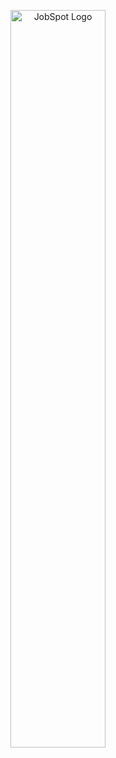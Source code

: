 <p align="center">
<img src="https://online-project-images.s3.us-east-2.amazonaws.com/jobspot/JobSpot.svg"  height="55%" width="55%" alt="JobSpot Logo"/>
</p>
<br />
<br />
